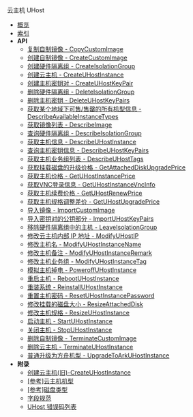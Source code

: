 <div class="sidebar_title icon__uhost">云主机 UHost</div>

- [概览](api/uhost-api/README.md)
- [索引](api/uhost-api/index.md)
- **API**
    - [复制自制镜像 - CopyCustomImage](api/uhost-api/copy_custom_image)
    - [创建自制镜像 - CreateCustomImage](api/uhost-api/create_custom_image)
    - [创建硬件隔离组 - CreateIsolationGroup](api/uhost-api/create_isolation_group)
    - [创建云主机 - CreateUHostInstance](api/uhost-api/create_uhost_instance)
    - [创建主机密钥对 - CreateUHostKeyPair](api/uhost-api/create_uhost_key_pair)
    - [删除硬件隔离组 - DeleteIsolationGroup](api/uhost-api/delete_isolation_group)
    - [删除主机密钥 - DeleteUHostKeyPairs](api/uhost-api/delete_uhost_key_pairs)
    - [获取某个地域下可售/售罄的所有机型信息 - DescribeAvailableInstanceTypes](api/uhost-api/describe_available_instance_types)
    - [获取镜像列表 - DescribeImage](api/uhost-api/describe_image)
    - [查询硬件隔离组 - DescribeIsolationGroup](api/uhost-api/describe_isolation_group)
    - [获取主机信息 - DescribeUHostInstance](api/uhost-api/describe_uhost_instance)
    - [查询主机密钥信息 - DescribeUHostKeyPairs](api/uhost-api/describe_uhost_key_pairs)
    - [获取主机业务组列表 - DescribeUHostTags](api/uhost-api/describe_uhost_tags)
    - [获取挂载磁盘的升级价格 - GetAttachedDiskUpgradePrice](api/uhost-api/get_attached_disk_upgrade_price)
    - [获取主机价格 - GetUHostInstancePrice](api/uhost-api/get_uhost_instance_price)
    - [获取VNC登录信息 - GetUHostInstanceVncInfo](api/uhost-api/get_uhost_instance_vnc_info)
    - [获取主机续费价格 - GetUHostRenewPrice](api/uhost-api/get_uhost_renew_price)
    - [获取主机规格调整差价 - GetUHostUpgradePrice](api/uhost-api/get_uhost_upgrade_price)
    - [导入镜像 - ImportCustomImage](api/uhost-api/import_custom_image)
    - [导入密钥对的公钥部分 - ImportUHostKeyPairs](api/uhost-api/import_uhost_key_pairs)
    - [移除硬件隔离组中的主机 - LeaveIsolationGroup](api/uhost-api/leave_isolation_group)
    - [修改云主机内部 IP 地址 - ModifyUHostIP](api/uhost-api/modify_uhost_ip)
    - [修改主机名 - ModifyUHostInstanceName](api/uhost-api/modify_uhost_instance_name)
    - [修改主机备注 - ModifyUHostInstanceRemark](api/uhost-api/modify_uhost_instance_remark)
    - [修改主机业务组 - ModifyUHostInstanceTag](api/uhost-api/modify_uhost_instance_tag)
    - [模拟主机掉电 - PoweroffUHostInstance](api/uhost-api/poweroff_uhost_instance)
    - [重启主机 - RebootUHostInstance](api/uhost-api/reboot_uhost_instance)
    - [重装系统 - ReinstallUHostInstance](api/uhost-api/reinstall_uhost_instance)
    - [重置主机密码 - ResetUHostInstancePassword](api/uhost-api/reset_uhost_instance_password)
    - [修改挂载的磁盘大小 - ResizeAttachedDisk](api/uhost-api/resize_attached_disk)
    - [修改主机规格 - ResizeUHostInstance](api/uhost-api/resize_uhost_instance)
    - [启动主机 - StartUHostInstance](api/uhost-api/start_uhost_instance)
    - [关闭主机 - StopUHostInstance](api/uhost-api/stop_uhost_instance)
    - [删除自制镜像 - TerminateCustomImage](api/uhost-api/terminate_custom_image)
    - [删除云主机 - TerminateUHostInstance](api/uhost-api/terminate_uhost_instance)
    - [普通升级为方舟机型 - UpgradeToArkUHostInstance](api/uhost-api/upgrade_to_ark_uhost_instance)
- **附录**
  * [创建云主机(旧)-CreateUHostInstance](api/uhost-api/create_uhost_instance_old)
  * [[参考]云主机机型](api/uhost-api/uhost_type)
  * [[参考]磁盘类型](api/uhost-api/disk_type)
  * [字段规范](api/uhost-api/specification)
  * [UHost 错误码列表](api/uhost-api/error_code)
